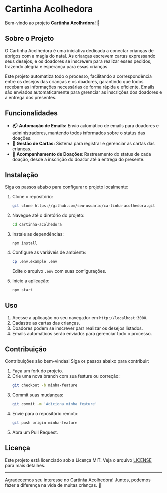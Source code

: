 # Cartinha Acolhedora

Bem-vindo ao projeto **Cartinha Acolhedora**! 🌟

## Sobre o Projeto

O Cartinha Acolhedora é uma iniciativa dedicada a conectar crianças de abrigos com a magia do natal. As crianças escrevem cartas expressando seus desejos, e os doadores se inscrevem para realizar esses pedidos, trazendo alegria e esperança para essas crianças.

Este projeto automatiza todo o processo, facilitando a correspondência entre os desejos das crianças e os doadores, garantindo que todos recebam as informações necessárias de forma rápida e eficiente. Emails são enviados automaticamente para gerenciar as inscrições dos doadores e a entrega dos presentes.

## Funcionalidades

- 📬 **Automação de Emails:** Envio automático de emails para doadores e administradores, mantendo todos informados sobre o status das doações.
- 📝 **Gestão de Cartas:** Sistema para registrar e gerenciar as cartas das crianças.
- 🎁 **Acompanhamento de Doações:** Rastreamento do status de cada doação, desde a inscrição do doador até a entrega do presente.

## Instalação

Siga os passos abaixo para configurar o projeto localmente:

1. Clone o repositório:
    ```bash
    git clone https://github.com/seu-usuario/cartinha-acolhedora.git
    ```
2. Navegue até o diretório do projeto:
    ```bash
    cd cartinha-acolhedora
    ```
3. Instale as dependências:
    ```bash
    npm install
    ```
4. Configure as variáveis de ambiente:
    ```bash
    cp .env.example .env
    ```
    Edite o arquivo `.env` com suas configurações.

5. Inicie a aplicação:
    ```bash
    npm start
    ```

## Uso

1. Acesse a aplicação no seu navegador em `http://localhost:3000`.
2. Cadastre as cartas das crianças.
3. Doadores podem se inscrever para realizar os desejos listados.
4. Emails automáticos serão enviados para gerenciar todo o processo.

## Contribuição

Contribuições são bem-vindas! Siga os passos abaixo para contribuir:

1. Faça um fork do projeto.
2. Crie uma nova branch com sua feature ou correção:
    ```bash
    git checkout -b minha-feature
    ```
3. Commit suas mudanças:
    ```bash
    git commit -m 'Adiciona minha feature'
    ```
4. Envie para o repositório remoto:
    ```bash
    git push origin minha-feature
    ```
5. Abra um Pull Request.

## Licença

Este projeto está licenciado sob a Licença MIT. Veja o arquivo [LICENSE](LICENSE) para mais detalhes.

---

Agradecemos seu interesse no Cartinha Acolhedora! Juntos, podemos fazer a diferença na vida de muitas crianças. 💖

